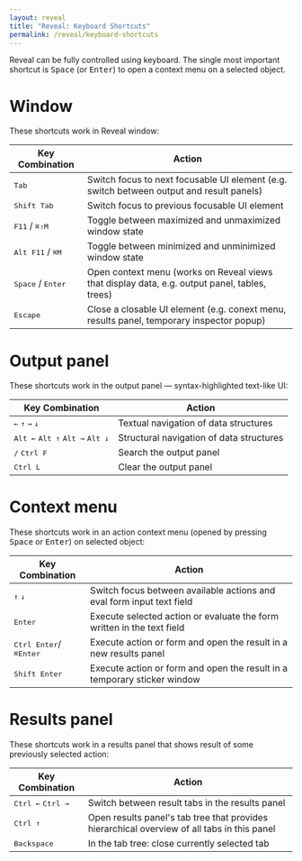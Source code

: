 ```yaml
---
layout: reveal
title: "Reveal: Keyboard Shortcuts"
permalink: /reveal/keyboard-shortcuts
---
```

Reveal can be fully controlled using keyboard. The single most important shortcut is <kbd>Space</kbd> (or <kbd>Enter</kbd>) to open a context menu on a selected object.

# Window

These shortcuts work in Reveal window:

| Key Combination                     | Action                                                                                        |
|-------------------------------------|-----------------------------------------------------------------------------------------------|
| <kbd>Tab</kbd>                      | Switch focus to next focusable UI element (e.g. switch between output and result panels)      |
| <kbd>Shift Tab</kbd>                | Switch focus to previous focusable UI element                                                 |
| <kbd>F11</kbd> / <kbd>⌘⇧M</kbd>     | Toggle between maximized and unmaximized window state                                         |
| <kbd>Alt F11</kbd> / <kbd>⌘M</kbd>  | Toggle between minimized and unminimized window state                                         |
| <kbd>Space</kbd> / <kbd>Enter</kbd> | Open context menu (works on Reveal views that display data, e.g. output panel, tables, trees) |
| <kbd>Escape</kbd>                   | Close a closable UI element (e.g. conext menu, results panel, temporary inspector popup)      |

# Output panel 

These shortcuts work in the output panel — syntax-highlighted text-like UI:

| Key Combination                                                     | Action                                   |
|---------------------------------------------------------------------|------------------------------------------|
| <kbd>←</kbd> <kbd>↑</kbd> <kbd>→</kbd> <kbd>↓</kbd>                 | Textual navigation of data structures    |
| <kbd>Alt ←</kbd> <kbd>Alt ↑</kbd> <kbd>Alt →</kbd> <kbd>Alt ↓</kbd> | Structural navigation of data structures |
| <kbd>/</kbd> <kbd>Ctrl F</kbd>                                      | Search the output panel                  |
| <kbd>Ctrl L</kbd>                                                   | Clear the output panel                   |

# Context menu

These shortcuts work in an action context menu (opened by pressing <kbd>Space</kbd> or <kbd>Enter</kbd>) on selected object:

| Key Combination                         | Action                                                                   |
|-----------------------------------------|--------------------------------------------------------------------------|
| <kbd>↑</kbd> <kbd>↓</kbd>               | Switch focus between available actions and eval form input text field    |
| <kbd>Enter</kbd>                        | Execute selected action or evaluate the form written in the text field   |
| <kbd>Ctrl Enter</kbd>/<kbd>⌘Enter</kbd> | Execute action or form and open the result in a new results panel        |
| <kbd>Shift Enter</kbd>                  | Execute action or form and open the result in a temporary sticker window |


# Results panel

These shortcuts work in a results panel that shows result of some previously selected action:

| Key Combination                     | Action                                                                                      |
|-------------------------------------|---------------------------------------------------------------------------------------------|
| <kbd>Ctrl ←</kbd> <kbd>Ctrl →</kbd> | Switch between result tabs in the results panel                                             |
| <kbd>Ctrl ↑</kbd>                   | Open results panel's tab tree that provides hierarchical overview of all tabs in this panel |
| <kbd>Backspace</kbd>                | In the tab tree: close currently selected tab                                               |